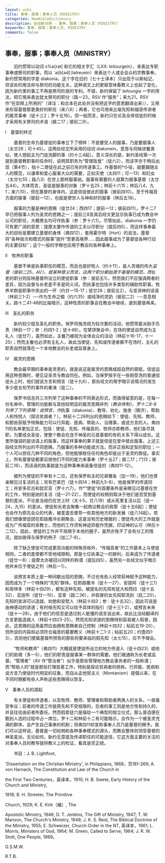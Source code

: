 ```yaml
---
layout: wiki
title: 事奉，服事；事奉人员（MINISTRY）
categories: NewBibleDictionary
description: 圣经新词典 - 事奉，服事；事奉人员（MINISTRY）
keywords: 事奉，服事；事奉人员, MINISTRY
comments: false
---
```


## 事奉，服事；事奉人员（MINISTRY）

　　旧约惯常以动词 s%a{rat[ 和它的相关字汇（LXX: leitourgein），来表达专职事奉或祭司的职事，而以 `a{b[ad[（latreuein）来表达个人或全会众的宗教事奉。新约惯常用的字是 diakonia，这个字在旧约〔七十士译本〕只出现于以斯帖记，但该处的用法却与祭司的功能无关。这种语文上的更替意味着教义上也起了变化，因为新约里的事工不再是祭司阶层的专利。不错，新约保留了 leitourgia 一字的用法，把它用来表达犹太祭司的职分（路一23，RSV 作“服务”；来九21，RSV 作“在崇拜上所用的”〔译注：和合本在此处并没有把这字的意思翻译出来〕），又用来形容基督那更美好的职任（来八6）；再者，它也可用来比喻先知和福音传讲者的属灵事奉（徒十三2；罗十五16）。但一般而言，新约只在论及全体信徒的时候才采用有关祭司的术语（腓二17；彼前二9）。

Ⅰ　基督的样式

　　基督的生命为基督徒的事奉立下了榜样：不是要受人的服事，乃是要服事人（太廿28；可十45）。这两处经文所采用的动词 diakonein，意思与伺候进餐类似，使人想起主为门徒洗脚的事（约十三4起）。意义深长的是，新约圣经第一次提到基督教职事的任命时，说明其职务为“管理饭食”（徒六2），而该字亦于稍后出现（第4节），指十二使徒在此之前已有的传道事工。作基督的*仆役，就要跟随主人的模范，以谦卑和爱心服事大众的需要，正如天使（太四11；可一13）和妇女（太廿七55；路八3）在世上那样服事祂。服事有需要的人就算为服事基督（太廿五44）。大体而言，圣徒是服事的对象（罗十五25；林前十六15；林后八4，九1；来六10），但在基督的身体内，这是信徒彼此的服事（彼前四10）。至于传福音方面的服事（彼前一12），也就是使世人与神和好的服事（林后五18）。

　　服事的力量是神的恩赐（徒廿24；西四17；提前一12；彼前四11）。罗十二7早已把服事人列为圣灵的恩赐之一；提前三8及其后经文更显示执事已成为教会中认可的职任，大概男女均可作执事（参：罗十六1）。尽管如此，diakonia 一字仍可有更广阔的意思：提摩太要作传道的工夫以尽职分（提后四5），而这样事奉最大的目标是要建立基督的身体（弗四12），套用霍尔特（Hort）的说法，基督将“各种层次和模式的服事”提升“至更高境界……因此服事成为了基督徒各种行动的主要目标”；这个一般的字眼也应用于教会的各种事奉上。

Ⅱ　牧养的职事

　　基督不单是执事职任的模范，而且也是好牧人（约十11），是人灵魂的伟大*监督（彼前二25，AV）。就某种意义而言，这两个职分都始源于基督的模范，而*长老的职分则反映基督所设立的使徒职事（参：彼前五1）。然而我们不应强调两者的差异，因为监督与长老差不多是同义词，而执事也包括许多类型的辅助性职事。牧养羊群是职事中突出的一环（约廿一15-17；徒廿28；彼前五2），与宣讲神的话语（林前三1-2）──作为生命之粮（约六35）或纯净的灵奶（彼前二2）──息息相关。路十二41-48的比喻暗示，这种性质的职事会在教会中继续，直到基督再来。

Ⅲ　圣礼的职务

　　新约较少提及圣礼的职务。保罗将施洗视为较次要的活动，他惯常委派助手负责（林前一17；参：约四1-2；徒十48）。在擘饼聚会中，在场的使徒自然成为主礼人（徒廿7），虽然如此，主餐乃被视为全体会众的活动（林前十16-17，十一25）；然而主餐也必须有主礼人，故此当使徒、先知或传道者都不在场时，主礼的职责自然就落在一个本地教会的长老或监督身上。

Ⅳ　属灵的恩赐

　　教会最早期的事奉是灵恩的，就是说这是属灵的恩赐或超自然的禀赋，信徒运用这种恩赐时，便见证圣灵与教会同在。例如，当保罗按手在一些刚受洗的普通信徒头上时，他们就说方言和预言（徒十九6），那处经文的用字暗示该情况的发生多少是五旬节的事件的重演（徒二）。

　　保罗书信总共三次列举了这种事奉的不同表达形式，而值得留意的是，在每一份名单中，管理的功能都与其他较明显的属灵恩赐并列（*教会体制）。罗十二6-8列举了下列恩赐：说预言、作*执事（diakonia）、教导、劝化、施舍（赒济）、帮助人和怜悯人（探访贫病者？）。林前十二28列出的恩赐如下：使徒、先知、教师，和那些获赋予特殊能力可以行异能、医病、帮助人、治理事，或说方言的人。弗四11的名单更加正式，包括：使徒、先知、传福音的、牧师亦即教师，他们各尽其职，为要成全圣徒，使整个教会在连于神圣的元首基督的有机关系下得以成长。这里所强调的是话语上的服事，而这样事奉的果子就是信徒在爱中彼此服事。上述三段经文所列出的不同恩赐，乃服事的多种功能或方法，而非正规和定型的职位；一个人可以担任几种不同的角色，但他能够胜任任何角色却是出于圣灵的敦促。事实上，所有基督徒都蒙召按他们不同的能力来事奉（罗十五27；腓二17；门13；彼前二16），而话语的执事就是为这种事奉来装备信徒的（弗四11-12）。

　　被列为使徒的不单有十二位，还有保罗和主的兄弟雅各（加一19），他们也曾亲眼见过复活的主；另有巴拿巴（徒十四14；林前九5-6），他是保罗的传道同工；并安多尼古和犹尼亚（罗十六7）。作*“使徒”的首要条件是亲眼见过基督在世的工作，特别是祂的复活（徒一21-22），而使徒的权柄则取决于他们是否受到基督的差派，不论是当祂仍在世上时（太十5，廿八19）或从死里复活以后（徒一24，九15）的差派。使徒和长老会聚集一起商议教会的政策（徒十五6起）；使徒也会作为原先会众的代表，被差遣去督导一些其他地方的新发展（徒八14起）。若我们想像使徒团在耶路撒冷长期聚会，这是没有历史根据的；使徒伟大的工作就是成为广传福音的宣教士，而他的工作须有神迹异能作凭据，印证神的认可（林后十二12）。因此，使徒的工作并不局限于本地的圈子，虽然亦免不了会有分工的情况，就如彼得与保罗的例子（加二7-8）。

　　除了缺乏使徒可完成更高功能的特殊资格外，“传福音者”的工作基本上与使徒相同，二者的差使都不受地域限制。原是七位执事之一的腓利，后来成为了传道者（徒廿一8）；提摩太亦被冠以同样的称谓（提后四5），虽然另一处经文似乎暗示他并未位于使徒之列（林后一1）。

　　说预言本质上是一种间歇出现的恩赐，不过也有些人经常获神赋予这种能力，因而成为了一个特殊的“先知”群体。在耶路撒冷（徒十一27）、安提阿（徒十三1）和哥林多（林前十四29），都有这种先知。被提名的先知有犹大和西拉（徒十五32）、亚迦布（徒廿一10）、亚拿（路二36），并假冒的女先知耶洗别（启二20）。先知的宣讲可以造就、劝勉和安慰人（林前十四3；参：徒十五32），因此可说是由神感动的讲道；有时候先知又可以给予具体的指引（徒十三1-2），或预言未来（徒十一28）。由于他们的信息是透过别人能懂的语言说出来，故此比没经翻译的方言更能造就人（林前十四23-25）。然而先知讲道的恩赐特别容易被人假冒，因此，这恩赐的运用虽然应由拥有恩赐者自己控制（林前十四32；帖前五19-20），但所说的内容却必须符合福音的基要教义（林前十二1-3；帖前五20；约壹四1-3），否则他们便属基督所预告的那些将要来临的假先知（太七15），应不予理会。

　　“牧师和教师”（弗四11）大概就是使徒所设立的地方传道人（徒十四23）或他们的助理（多一5），他们的职责是服事某一群体的需要。他们被通称为长老或监督。“管理者”（AV 作“管治者”）似乎是那些管理地方教会事务者的一般称谓；而“帮助人的”就是那些打理慈善工作，特别是探访贫病者的统称。行异能、医病和说方言乃使徒时代明显的征象，而自从孟他努主义（Montanism）提倡以来，在不同时期都有些人声称这些恩赐得以恢复。

Ⅴ　事奉人员的源起

　　有关使徒和传道者，以及牧师、教师、管理者和帮助者两类人的关系，一直备受争议；前者的传道工作是原先和不受规限的，后者的事工则是地方性和持久的，并且往往由前者所委任。然而假若徒六是描绘一个典型的按立仪式，那么普选便在甄别人选的过程中占一席位。罗十二和林前十二有可能暗示，会作为一个被圣灵充满的群体，会产生自己事奉的机制；但弗四11却宣称事奉人员乃是基督的赐予。我们可以这样说，基督是一切权柄和各种事奉模式的源头，而教会整体则领受基督的神圣差派。无论如何，新约无意提及传递职任的可能途径，它这方面主要的关注的对事奉人员的教导提供教义上的检证，看其是否正统。

　　书目：J. B. Lightfoot,

'Dissertation on the Christian Ministry', in Philippians, 1868，页181-269; A. von Harnack, The Constitution and Law of the Church in

the First Two Centuries，英译本，1910; H. B. Swete, Early History of the Church and Ministry,

1918; B. H. Streeter, The Primitive

Church, 1929; K. E. Kirk（编）, The

Apostolic Ministry, 1946; D. T. Jenkins, The Gift of Ministry, 1947; T. W. Manson, The Church's Ministry, 1948; J. K. S. Reid, The Biblical Doctrine of the Ministry, 1955; E. Schweizer, Church Order in the NT, 英译本，1961; L. Morris, Ministers of God, 1964; M. Green, Called to Serve, 1964; J. R. W. Stott, One People, 1969。

G.S.M.W.

R.T.B.






